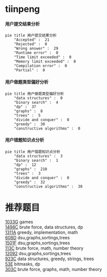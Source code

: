 # tiinpeng

<!-- tabs:start -->



#### **用户提交结果分析**

```mermaid
pie title 用户提交结果分析
    "Accepted" :  21
    "Rejected" :  0
    "Wrong answer" :  29
    "Runtime error" :  0
    "Time limit exceeded" :  0
    "Memory limit exceeded" :  0
    "Compilation error" :  0
    "Partial" :  0
```

#### **用户做题类型偏好分析**

```mermaid
pie title 用户做题类型偏好分析
    "data structures" :  0
    "binary search" :  4
    "dp" :  37
    "graphs" :  8
    "trees" :  5
    "divide and conquer" :  0
    "greedy" :  30
    "constructive algorithms" :  0
```
#### **用户错题知识点分析**

```mermaid
pie title 用户错题知识点分析
    "data structures" :  3
    "binary search" :  1
    "dp" :  12
    "graphs" :  210
    "trees" :  3
    "divide and conquer" :  0
    "greedy" :  32
    "constructive algorithms" :  30
```



<!-- tabs:end -->
# 推荐题目
[1033G](https://codeforces.com/contest/1033/problem/G)		games		  
[1498C](https://codeforces.com/contest/1498/problem/C)		brute force,
                        data structures,
                        dp		  
[1311A](https://codeforces.com/contest/1311/problem/A)		greedy,
                        implementation,
                        math		  
[608D](https://codeforces.com/contest/608/problem/D)		dsu,graphs,sortings,trees		  
[1501F](https://codeforces.com/contest/1501/problem/F)		dsu,graphs,sortings,trees		  
[113C](https://codeforces.com/contest/113/problem/C)		brute force,
                        math,
                        number theory		  
[12092](https://codeforces.com/contest/1209/problem/2)		dsu,graphs,sortings,trees		  
[923C](https://codeforces.com/contest/923/problem/C)		data structures,
                        greedy,
                        strings,
                        trees		  
[53E](https://codeforces.com/contest/53/problem/E)		bitmasks,
                        dp		  
[303C](https://codeforces.com/contest/303/problem/C)		brute force,
                        graphs,
                        math,
                        number theory		  
